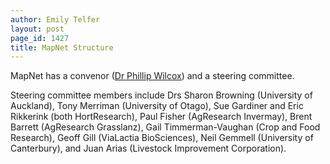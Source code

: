 ```yaml
---
author: Emily Telfer
layout: post
page_id: 1427
title: MapNet Structure
---
```

MapNet has a convenor ([Dr Phillip Wilcox](User:PWilcox "wikilink")) and a steering committee.

Steering committee members include Drs Sharon Browning (University of Auckland), Tony Merriman (University of Otago), Sue Gardiner and Eric Rikkerink (both HortResearch), Paul Fisher (AgResearch Invermay), Brent Barrett (AgResearch Grasslanz), Gail Timmerman-Vaughan (Crop and Food Research), Geoff Gill (ViaLactia BioSciences), Neil Gemmell (University of Canterbury), and Juan Arias (Livestock Improvement Corporation).

